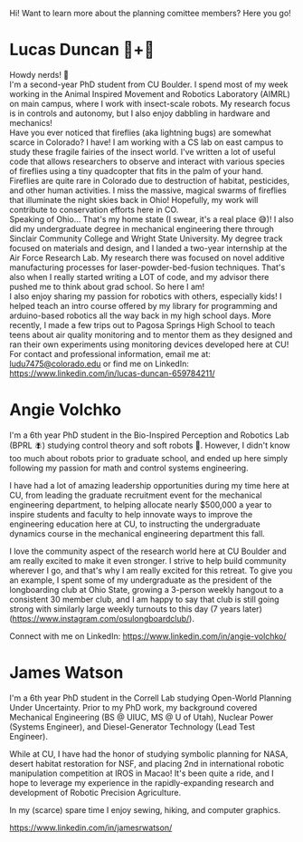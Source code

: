 Hi! Want to learn more about the planning comittee members? Here you go!


# Lucas Duncan 🐜+🤖
  Howdy nerds! 🤠  
  I'm a second-year PhD student from CU Boulder. I spend most of my week working in the Animal Inspired Movement and Robotics Laboratory (AIMRL) on main campus, where I work with insect-scale robots. My research focus is in controls and autonomy, but I also enjoy dabbling in hardware and mechanics!  
  Have you ever noticed that fireflies (aka lightning bugs) are somewhat scarce in Colorado? I have! I am working with a CS lab on east campus to study these fragile fairies of the insect world. I've written a lot of useful code that allows researchers to observe and interact with various species of fireflies using a tiny quadcopter that fits in the palm of your hand.  
  Fireflies are quite rare in Colorado due to destruction of habitat, pesticides, and other human activities. I miss the massive, magical swarms of fireflies that illuminate the night skies back in Ohio! Hopefully, my work will contribute to conservation efforts here in CO.  
  Speaking of Ohio... That's my home state (I swear, it's a real place 😅)! I also did my undergraduate degree in mechanical engineering there through Sinclair Community College and Wright State University. My degree track focused on materials and design, and I landed a two-year internship at the Air Force Research Lab. My research there was focused on novel additive manufacturing processes for laser-powder-bed-fusion techniques. That's also when I really started writing a LOT of code, and my advisor there pushed me to think about grad school. So here I am!  
  I also enjoy sharing my passion for robotics with others, especially kids! I helped teach an intro course offered by my library for programming and arduino-based robotics all the way back in my high school days. More recently, I made a few trips out to Pagosa Springs High School to teach teens about air quality monitoring and to mentor them as they designed and ran their own experiments using monitoring devices developed here at CU!  
  For contact and professional information, email me at: ludu7475@colorado.edu or find me on LinkedIn: https://www.linkedin.com/in/lucas-duncan-659784211/


# Angie Volchko
I'm a 6th year PhD student in the Bio-Inspired Perception and Robotics Lab (BPRL 🪰) studying control theory and soft robots 🐙. 
However, I didn't know too much about robots prior to graduate school, and ended up here simply following my passion for math and control systems engineering. 

I have had a lot of amazing leadership opportunities during my time here at CU, from leading the graduate recruitment event for the mechanical engineering department, to helping allocate nearly $500,000 a year to inspire students and faculty to help innovate ways to improve the engineering education here at CU,
to instructing the undergraduate dynamics course in the mechanical engineering department this fall.

I love the community aspect of the research world here at CU Boulder and am really excited to make it even stronger. 
I strive to help build community wherever I go, and that's why I am really excited for this retreat. 
To give you an example, I spent some of my undergraduate as the president of the longboarding club at Ohio State, 
growing a 3-person weekly hangout to a consistent 30 member club, and I am happy to say that club is still going strong with similarly large weekly turnouts to this day (7 years later) (https://www.instagram.com/osulongboardclub/).

Connect with me on LinkedIn: https://www.linkedin.com/in/angie-volchko/

# James Watson
I'm a 6th year PhD student in the Correll Lab studying Open-World Planning Under Uncertainty. 
Prior to my PhD work, my background covered Mechanical Engineering (BS @ UIUC, MS @ U of Utah), Nuclear Power (Systems Engineer), and Diesel-Generator Technology (Lead Test Engineer).

While at CU, I have had the honor of studying symbolic planning for NASA, desert habitat restoration for NSF, and placing 2nd in international robotic manipulation competition at IROS in Macao!  It's been quite a ride, and I hope to leverage my experience in the rapidly-expanding research and development of Robotic Precision Agriculture.

In my (scarce) spare time I enjoy sewing, hiking, and computer graphics.

https://www.linkedin.com/in/jamesrwatson/
